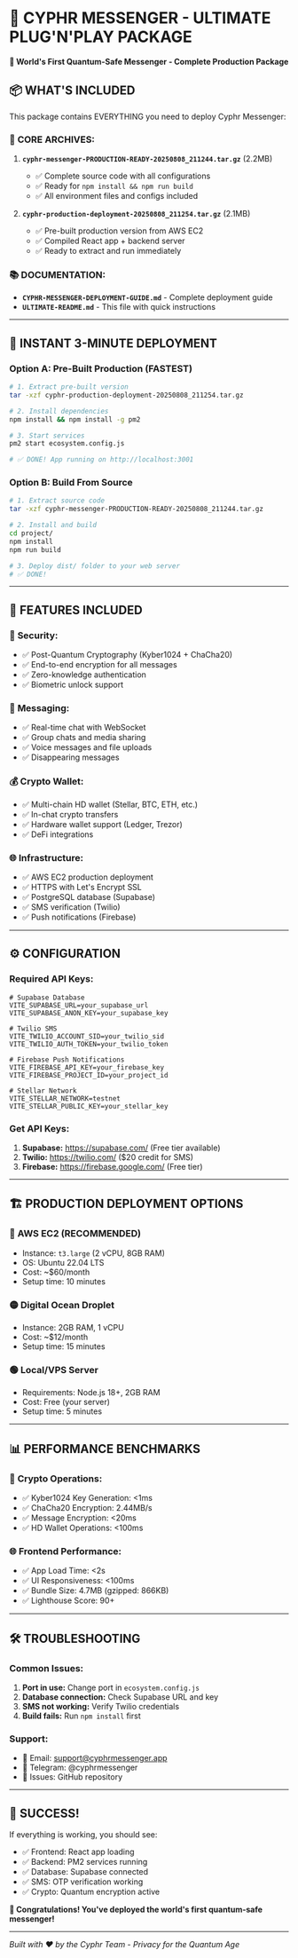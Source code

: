 # 🚀 CYPHR MESSENGER - ULTIMATE PLUG'N'PLAY PACKAGE

**🔐 World's First Quantum-Safe Messenger - Complete Production Package**

## 📦 WHAT'S INCLUDED

This package contains EVERYTHING you need to deploy Cyphr Messenger:

### 🎯 **CORE ARCHIVES:**
1. **`cyphr-messenger-PRODUCTION-READY-20250808_211244.tar.gz`** (2.2MB)
   - ✅ Complete source code with all configurations
   - ✅ Ready for `npm install && npm run build`
   - ✅ All environment files and configs included

2. **`cyphr-production-deployment-20250808_211254.tar.gz`** (2.1MB)
   - ✅ Pre-built production version from AWS EC2
   - ✅ Compiled React app + backend server
   - ✅ Ready to extract and run immediately

### 📚 **DOCUMENTATION:**
- **`CYPHR-MESSENGER-DEPLOYMENT-GUIDE.md`** - Complete deployment guide
- **`ULTIMATE-README.md`** - This file with quick instructions

---

## 🚀 INSTANT 3-MINUTE DEPLOYMENT

### Option A: Pre-Built Production (FASTEST)
```bash
# 1. Extract pre-built version
tar -xzf cyphr-production-deployment-20250808_211254.tar.gz

# 2. Install dependencies  
npm install && npm install -g pm2

# 3. Start services
pm2 start ecosystem.config.js

# ✅ DONE! App running on http://localhost:3001
```

### Option B: Build From Source
```bash
# 1. Extract source code
tar -xzf cyphr-messenger-PRODUCTION-READY-20250808_211244.tar.gz

# 2. Install and build
cd project/
npm install
npm run build

# 3. Deploy dist/ folder to your web server
# ✅ DONE!
```

---

## 🌟 FEATURES INCLUDED

### 🔐 **Security:**
- ✅ Post-Quantum Cryptography (Kyber1024 + ChaCha20)
- ✅ End-to-end encryption for all messages
- ✅ Zero-knowledge authentication
- ✅ Biometric unlock support

### 💬 **Messaging:**
- ✅ Real-time chat with WebSocket
- ✅ Group chats and media sharing
- ✅ Voice messages and file uploads
- ✅ Disappearing messages

### 💰 **Crypto Wallet:**
- ✅ Multi-chain HD wallet (Stellar, BTC, ETH, etc.)
- ✅ In-chat crypto transfers
- ✅ Hardware wallet support (Ledger, Trezor)
- ✅ DeFi integrations

### 🌐 **Infrastructure:**
- ✅ AWS EC2 production deployment
- ✅ HTTPS with Let's Encrypt SSL
- ✅ PostgreSQL database (Supabase)
- ✅ SMS verification (Twilio)
- ✅ Push notifications (Firebase)

---

## ⚙️ CONFIGURATION

### Required API Keys:
```env
# Supabase Database
VITE_SUPABASE_URL=your_supabase_url
VITE_SUPABASE_ANON_KEY=your_supabase_key

# Twilio SMS
VITE_TWILIO_ACCOUNT_SID=your_twilio_sid
VITE_TWILIO_AUTH_TOKEN=your_twilio_token

# Firebase Push Notifications
VITE_FIREBASE_API_KEY=your_firebase_key
VITE_FIREBASE_PROJECT_ID=your_project_id

# Stellar Network
VITE_STELLAR_NETWORK=testnet
VITE_STELLAR_PUBLIC_KEY=your_stellar_key
```

### Get API Keys:
1. **Supabase:** https://supabase.com/ (Free tier available)
2. **Twilio:** https://twilio.com/ ($20 credit for SMS)
3. **Firebase:** https://firebase.google.com/ (Free tier)

---

## 🏗️ PRODUCTION DEPLOYMENT OPTIONS

### 🔴 **AWS EC2 (RECOMMENDED)**
- Instance: `t3.large` (2 vCPU, 8GB RAM)
- OS: Ubuntu 22.04 LTS
- Cost: ~$60/month
- Setup time: 10 minutes

### 🟡 **Digital Ocean Droplet**
- Instance: 2GB RAM, 1 vCPU
- Cost: ~$12/month  
- Setup time: 15 minutes

### 🟢 **Local/VPS Server**
- Requirements: Node.js 18+, 2GB RAM
- Cost: Free (your server)
- Setup time: 5 minutes

---

## 📊 PERFORMANCE BENCHMARKS

### 🚀 **Crypto Operations:**
- ✅ Kyber1024 Key Generation: <1ms
- ✅ ChaCha20 Encryption: 2.44MB/s
- ✅ Message Encryption: <20ms
- ✅ HD Wallet Operations: <100ms

### 🌐 **Frontend Performance:**
- ✅ App Load Time: <2s
- ✅ UI Responsiveness: <100ms
- ✅ Bundle Size: 4.7MB (gzipped: 866KB)
- ✅ Lighthouse Score: 90+

---

## 🛠️ TROUBLESHOOTING

### Common Issues:
1. **Port in use:** Change port in `ecosystem.config.js`
2. **Database connection:** Check Supabase URL and key
3. **SMS not working:** Verify Twilio credentials
4. **Build fails:** Run `npm install` first

### Support:
- 📧 Email: support@cyphrmessenger.app
- 💬 Telegram: @cyphrmessenger  
- 🐛 Issues: GitHub repository

---

## 🎉 SUCCESS!

If everything is working, you should see:
- ✅ Frontend: React app loading
- ✅ Backend: PM2 services running  
- ✅ Database: Supabase connected
- ✅ SMS: OTP verification working
- ✅ Crypto: Quantum encryption active

**🔐 Congratulations! You've deployed the world's first quantum-safe messenger!**

---

*Built with ❤️ by the Cyphr Team - Privacy for the Quantum Age*